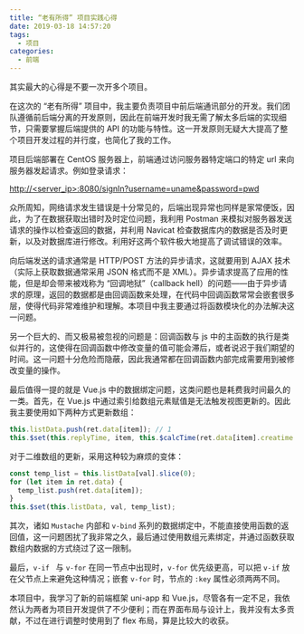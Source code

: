 ```yaml
---
title: “老有所得” 项目实践心得
date: 2019-03-18 14:57:20
tags:
  - 项目
categories:
  - 前端
---
```


其实最大的心得是不要一次开多个项目。

<!--more-->

在这次的 “老有所得” 项目中，我主要负责项目中前后端通讯部分的开发。我们团队遵循前后端分离的开发原则，因此在前端开发时我无需了解太多后端的实现细节，只需要掌握后端提供的 API 的功能与特性。这一开发原则无疑大大提高了整个项目开发过程的并行度，也简化了我的工作。

项目后端部署在 CentOS 服务器上，前端通过访问服务器特定端口的特定 url 来向服务器发起请求。例如登录请求：

[http://<server_ip>:8080/signIn?username=uname&password=pwd](#)

众所周知，网络请求发生错误是十分常见的，后端出现异常也同样是家常便饭，因此，为了在数据获取出错时及时定位问题，我利用 Postman 来模拟对服务器发送请求的操作以检查返回的数据，并利用 Navicat 检查数据库内的数据是否及时更新，以及对数据库进行修改。利用好这两个软件极大地提高了调试错误的效率。

向后端发送的请求通常是 HTTP/POST 方法的异步请求，这就要用到 AJAX 技术（实际上获取数据通常采用 JSON 格式而不是 XML）。异步请求提高了应用的性能，但是却会带来被戏称为 “回调地狱”（callback hell）的问题——由于异步请求的原理，返回的数据都是由回调函数来处理，在代码中回调函数常常会嵌套很多层，使得代码非常难维护和理解。本项目中我主要通过将函数模块化的办法解决这一问题。

另一个巨大的、而又极易被忽视的问题是：回调函数与 js 中的主函数的执行是类似并行的，这使得在回调函数中修改变量的值可能会滞后，或者说迟于我们期望的时间。这一问题十分危险而隐蔽，因此我通常都在回调函数内部完成需要用到被修改变量的操作。

最后值得一提的就是 Vue.js 中的数据绑定问题，这类问题也是耗费我时间最久的一类。首先，在 Vue.js 中通过索引给数组元素赋值是无法触发视图更新的。因此我主要使用如下两种方式更新数组：
```js
this.listData.push(ret.data[item]); // 1
this.$set(this.replyTime, item, this.$calcTime(ret.data[item].creatime.time)); // 2
```

对于二维数组的更新，采用这种较为麻烦的变体：
```js
const temp_list = this.listData[val].slice(0);
for (let item in ret.data) {
  temp_list.push(ret.data[item]);
}
this.$set(this.listData, val, temp_list);
```

其次，诸如 `Mustache` 内部和 `v-bind` 系列的数据绑定中，不能直接使用函数的返回值，这一问题困扰了我非常之久，最后通过使用数组元素绑定，并通过函数获取数组内数据的方式绕过了这一限制。

最后，`v-if ` 与 `v-for` 在同一节点中出现时，`v-for` 优先级更高，可以把 `v-if` 放在父节点上来避免这种情况；嵌套 `v-for` 时，节点的 `:key` 属性必须两两不同。

本项目中，我学习了新的前端框架 uni-app 和 Vue.js，尽管各有一定不足，我依然认为两者为项目开发提供了不少便利；而在界面布局与设计上，我并没有太多贡献，不过在进行调整时使用到了 flex 布局，算是比较大的收获。
